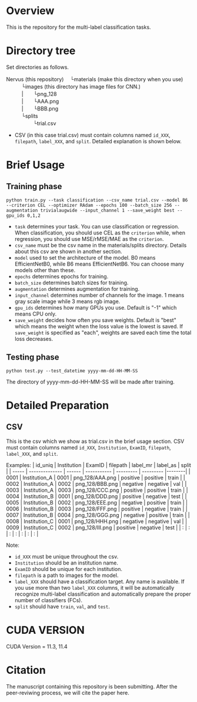 # Overview
This is the repository for the multi-label classification tasks.

# Directory tree
Set directories as follows.

Nervus (this repository)
　└materials (make this directory when you use)  
　　　└images (this directory has image files for CNN.)  
　　　|　　└png_128  
　　　|　　└AAA.png  
　　　|　　└BBB.png  
　　　└splits  
　　　　　 └trial.csv  

- CSV (in this case trial.csv) must contain columns named `id_XXX`, `filepath`, `label_XXX`, and `split`. Detailed explanation is shown below.

# Brief Usage
## Training phase
```python train.py --task classification --csv_name trial.csv --model B6 --criterion CEL --optimizer RAdam --epochs 100 --batch_size 256 --augmentation trivialaugwide --input_channel 1 --save_weight best --gpu_ids 0,1,2```

- `task` determines your task. You can use classification or regression. When classification, you should use CEL as the `criterion` while, when regression, you should use MSE/rMSE/MAE as the `criterion`.
- `csv_name` must be the csv name in the materials/splits directory. Details about this csv are shown in another section.
- `model` used to set the architecture of the model. B0 means EfficientNetB0, while B6 means EfficientNetB6. You can choose many models other than these. 
- `epochs` determines epochs for training.
- `batch_size` determines batch sizes for training.
- `augmentation` determines augmentation for training.
- `input_channel` determines number of channels for the image. 1 means gray scale image while 3 means rgb image.
- `gpu_ids` determines how many GPUs you use. Default is "-1" which means CPU only.
- `save_weight` decides how often you save weights. Default is "best" which means the weight when the loss value is the lowest is saved. If `save_weight` is specified as "each", weights are saved each time the total loss decreases.

## Testing phase
```python test.py --test_datetime yyyy-mm-dd-HH-MM-SS```

The directory of yyyy-mm-dd-HH-MM-SS will be made after training.


# Detailed Preparation
## CSV
This is the csv which we show as trial.csv in the brief usage section.
CSV must contain columns named `id_XXX`, `Institution`, `ExamID`, `filepath`, `label_XXX`, and `split`.

Examples:
| id_uniq | Institution    | ExamID | filepath        | label_mr   | label_as  | split  |
| -----   | -------------- | ------ | -----------     | ---------  | --------- |--------|
| 0001    | Institution_A  | 0001   | png_128/AAA.png | positive   | positive  |  train |
| 0002    | Institution_A  | 0002   | png_128/BBB.png | negative   | negative  |  val   |
| 0003    | Institution_A  | 0003   | png_128/CCC.png | positive   | positive  |  train |
| 0004    | Institution_B  | 0001   | png_128/DDD.png | positive   | negative  |  test  |
| 0005    | Institution_B  | 0002   | png_128/EEE.png | negative   | positive  |  train |
| 0006    | Institution_B  | 0003   | png_128/FFF.png | positive   | negative  |  train |
| 0007    | Institution_B  | 0004   | png_128/GGG.png | negative   | positive  |  train |
| 0008    | Institution_C  | 0001   | png_128/HHH.png | negative   | negative  |  val   |
| 0009    | Institution_C  | 0002   | png_128/III.png | positive   | negative  |  test  |
| :       | :              | :      | :               | :          | :         | :      |

Note:
- `id_XXX` must be unique throughout the csv.
- `Institution` should be an institution name.
- `ExamID` should be unique for each institution.
- `filepath` is a path to images for the model.
- `label_XXX` should have a classification target. Any name is available. If you use more than two `label_XXX` columns, it will be automatically recognize multi-label classification and automatically prepare the proper number of classifiers (FCs).
- `split` should have `train`, `val`, and `test`.


# CUDA VERSION
CUDA Version = 11.3, 11.4

# Citation
The manuscript containing this repository is been submitting.
After the peer-reviwing process, we will cite the paper here.
